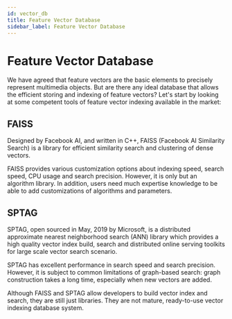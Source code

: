 ```yaml
---
id: vector_db
title: Feature Vector Database
sidebar_label: Feature Vector Database
---
```


# Feature Vector Database

We have agreed that feature vectors are the basic elements to precisely represent multimedia objects. But are there any ideal database that allows the efficient storing and indexing of feature vectors? Let's start by looking at some competent tools of feature vector indexing available in the market:

## FAISS

Designed by Facebook AI, and written in C++, FAISS (Facebook AI Similarity Search) is a library for efficient similarity search and clustering of dense vectors.

FAISS provides various customization options about indexing speed, search speed, CPU usage and search precision. However, it is only but an algorithm library. In addition, users need much expertise knowledge to be able to add customizations of algorithms and parameters.       


## SPTAG

SPTAG, open sourced in May, 2019 by Microsoft, is a distributed approximate nearest neighborhood search (ANN) library which provides a high quality vector index build, search and distributed online serving toolkits for large scale vector search scenario.

SPTAG has excellent performance in search speed and search precision. However, it is subject to common limitations of graph-based search: graph construction takes a long time, especially when new vectors are added.

Although FAISS and SPTAG allow developers to build vector index and search, they are still just libraries. They are not mature, ready-to-use vector indexing database system. 


